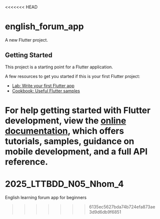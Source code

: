 <<<<<<< HEAD
# english_forum_app

A new Flutter project.

## Getting Started

This project is a starting point for a Flutter application.

A few resources to get you started if this is your first Flutter project:

- [Lab: Write your first Flutter app](https://docs.flutter.dev/get-started/codelab)
- [Cookbook: Useful Flutter samples](https://docs.flutter.dev/cookbook)

For help getting started with Flutter development, view the
[online documentation](https://docs.flutter.dev/), which offers tutorials,
samples, guidance on mobile development, and a full API reference.
=======
# 2025_LTTBDD_N05_Nhom_4
English learning forum app for beginners
>>>>>>> 6135ec5627bda74b724efa873ae3d9d6db9f6851
